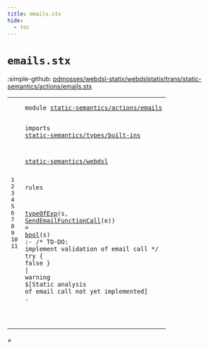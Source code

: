 ```yaml
---
title: emails.stx
hide:
  - toc
---
```


# `emails.stx`

:simple-github: [pdmosses/webdsl-statix/webdslstatix/trans/static-semantics/actions/emails.stx]

[pdmosses/webdsl-statix/webdslstatix/trans/static-semantics/actions/emails.stx]: https://github.com/pdmosses/webdsl-statix/blob/master/webdslstatix/trans/static-semantics/actions/emails.stx "The source file on GitHub"

<div class="stx"><table class="highlighttable"><tbody><tr><td class="linenos"><div class="linenodiv"><pre><span></span>1
2
3
4
5
6
7
8
9
10
11
</pre></div></td>
<td class="code"><pre><code><span class="keyword">module</span> <a href="../../webdsl-actions.stx/#static-semantics/actions/emails_6_3" id="static-semantics/actions/emails_1_8" title="Referenced at ../../webdsl-actions.stx line 6"><span class="token sort_Id">static-semantics/actions/emails</span></a>

<span class="keyword">imports</span>
  <a href="../../types/built-ins.stx/#static-semantics/types/built-ins_1_8" id="static-semantics/types/built-ins_4_3" title="Defined at ../../types/built-ins.stx line 1"><span class="token sort_Id">static-semantics/types/built-ins</span></a>

  <a href="../../webdsl.stx/#static-semantics/webdsl_1_8" id="static-semantics/webdsl_6_3" title="Defined at ../../webdsl.stx line 1"><span class="token sort_Id">static-semantics/webdsl</span></a>

<span class="keyword">rules</span>

  <a href="../../webdsl.stx/#typeOfExp_388_3" id="typeOfExp_10_3" title="Defined at ../../webdsl.stx line 388"><span class="token sort_Id">typeOfExp</span></a><span class="operator">(</span><span class="cons_Var"><span id="s_10_13" title="Not referenced"><span class="token sort_Id">s</span></span></span><span class="operator">,</span> <span class="cons_Op"><a href="../../../../src-gen/statix/signatures/WebDSL-Action-sig.stx/#SendEmailFunctionCall_189_5" id="SendEmailFunctionCall_10_16" title="Defined at ../../../../src-gen/statix/signatures/WebDSL-Action-sig.stx line 189"><span class="token sort_Id">SendEmailFunctionCall</span></a><span class="operator">(</span><span class="cons_Var"><span id="e_10_38" title="Not referenced"><span class="token sort_Id">e</span></span></span><span class="operator">)</span></span><span class="operator">)</span> <span class="operator">=</span> <a href="../../types/built-ins.stx/#bool_72_3" id="bool_10_44" title="Defined at ../../types/built-ins.stx line 72"><span class="token sort_Id">bool</span></a><span class="operator">(</span><span class="cons_Var">s</span><span class="operator">)</span> <span class="operator">:-</span> <span class="layout">/* TO-DO: implement validation of email call */</span>
    <span class="keyword">try</span> <span class="operator">{</span> <span class="keyword">false</span> <span class="operator">}</span> <span class="operator">|</span> <span class="token sort_Id">warning</span> <span class="operator">$[</span><span class="cons_Text">Static analysis of email call not yet implemented</span><span class="operator">]</span> <span class="operator">.</span>

</code></pre></td></tr></tbody></table></div>

<div id="modal">
  <div id="modal-content">
    <span id="modal-close">&times;</span>
    <h2 id="modal-h2"></h2>
    <p  id="modal-p"></p>
    <ul id="modal-ul"></ul>
  </div>
</div>
